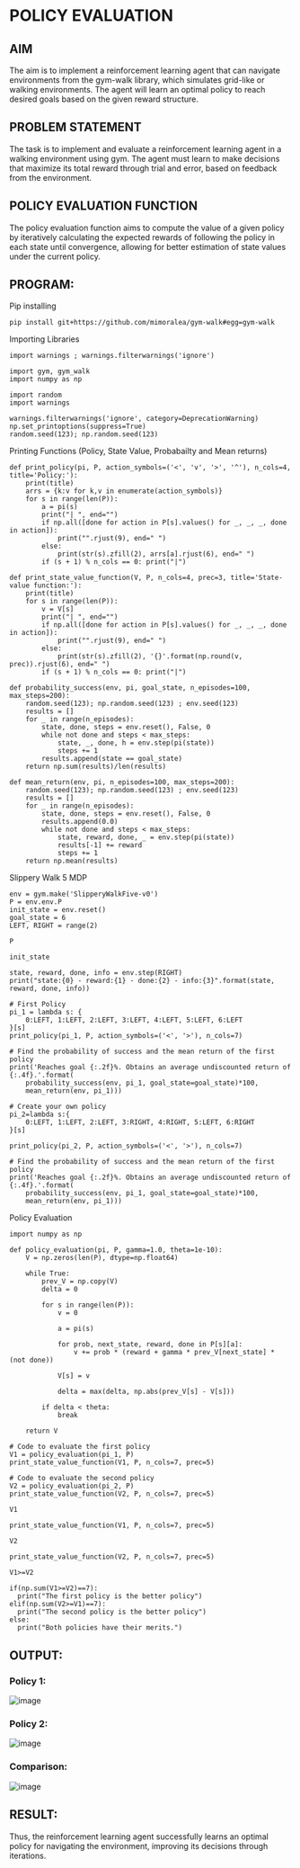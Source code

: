 # POLICY EVALUATION

## AIM
The aim is to implement a reinforcement learning agent that can navigate environments from the gym-walk library, which simulates grid-like or walking environments. The agent will learn an optimal policy to reach desired goals based on the given reward structure.

## PROBLEM STATEMENT
The task is to implement and evaluate a reinforcement learning agent in a walking environment using gym. The agent must learn to make decisions that maximize its total reward through trial and error, based on feedback from the environment.

## POLICY EVALUATION FUNCTION
The policy evaluation function aims to compute the value of a given policy by iteratively calculating the expected rewards of following the policy in each state until convergence, allowing for better estimation of state values under the current policy.

## PROGRAM:
Pip installing
```
pip install git+https://github.com/mimoralea/gym-walk#egg=gym-walk
```

Importing Libraries
```
import warnings ; warnings.filterwarnings('ignore')

import gym, gym_walk
import numpy as np

import random
import warnings

warnings.filterwarnings('ignore', category=DeprecationWarning)
np.set_printoptions(suppress=True)
random.seed(123); np.random.seed(123)
```

Printing Functions (Policy, State Value, Probabailty and Mean returns)
```
def print_policy(pi, P, action_symbols=('<', 'v', '>', '^'), n_cols=4, title='Policy:'):
    print(title)
    arrs = {k:v for k,v in enumerate(action_symbols)}
    for s in range(len(P)):
        a = pi(s)
        print("| ", end="")
        if np.all([done for action in P[s].values() for _, _, _, done in action]):
            print("".rjust(9), end=" ")
        else:
            print(str(s).zfill(2), arrs[a].rjust(6), end=" ")
        if (s + 1) % n_cols == 0: print("|")

def print_state_value_function(V, P, n_cols=4, prec=3, title='State-value function:'):
    print(title)
    for s in range(len(P)):
        v = V[s]
        print("| ", end="")
        if np.all([done for action in P[s].values() for _, _, _, done in action]):
            print("".rjust(9), end=" ")
        else:
            print(str(s).zfill(2), '{}'.format(np.round(v, prec)).rjust(6), end=" ")
        if (s + 1) % n_cols == 0: print("|")

def probability_success(env, pi, goal_state, n_episodes=100, max_steps=200):
    random.seed(123); np.random.seed(123) ; env.seed(123)
    results = []
    for _ in range(n_episodes):
        state, done, steps = env.reset(), False, 0
        while not done and steps < max_steps:
            state, _, done, h = env.step(pi(state))
            steps += 1
        results.append(state == goal_state)
    return np.sum(results)/len(results)

def mean_return(env, pi, n_episodes=100, max_steps=200):
    random.seed(123); np.random.seed(123) ; env.seed(123)
    results = []
    for _ in range(n_episodes):
        state, done, steps = env.reset(), False, 0
        results.append(0.0)
        while not done and steps < max_steps:
            state, reward, done, _ = env.step(pi(state))
            results[-1] += reward
            steps += 1
    return np.mean(results)
```

Slippery Walk 5 MDP
```
env = gym.make('SlipperyWalkFive-v0')
P = env.env.P
init_state = env.reset()
goal_state = 6
LEFT, RIGHT = range(2)

P

init_state

state, reward, done, info = env.step(RIGHT)
print("state:{0} - reward:{1} - done:{2} - info:{3}".format(state, reward, done, info))

# First Policy
pi_1 = lambda s: {
    0:LEFT, 1:LEFT, 2:LEFT, 3:LEFT, 4:LEFT, 5:LEFT, 6:LEFT
}[s]
print_policy(pi_1, P, action_symbols=('<', '>'), n_cols=7)

# Find the probability of success and the mean return of the first policy
print('Reaches goal {:.2f}%. Obtains an average undiscounted return of {:.4f}.'.format(
    probability_success(env, pi_1, goal_state=goal_state)*100,
    mean_return(env, pi_1)))

# Create your own policy
pi_2=lambda s:{
    0:LEFT, 1:LEFT, 2:LEFT, 3:RIGHT, 4:RIGHT, 5:LEFT, 6:RIGHT
}[s]

print_policy(pi_2, P, action_symbols=('<', '>'), n_cols=7)

# Find the probability of success and the mean return of the first policy
print('Reaches goal {:.2f}%. Obtains an average undiscounted return of {:.4f}.'.format(
    probability_success(env, pi_1, goal_state=goal_state)*100,
    mean_return(env, pi_1)))
```

Policy Evaluation
```
import numpy as np

def policy_evaluation(pi, P, gamma=1.0, theta=1e-10):
    V = np.zeros(len(P), dtype=np.float64)

    while True:
        prev_V = np.copy(V)
        delta = 0

        for s in range(len(P)):
            v = 0

            a = pi(s)

            for prob, next_state, reward, done in P[s][a]:
                v += prob * (reward + gamma * prev_V[next_state] * (not done))

            V[s] = v

            delta = max(delta, np.abs(prev_V[s] - V[s]))

        if delta < theta:
            break

    return V

# Code to evaluate the first policy
V1 = policy_evaluation(pi_1, P)
print_state_value_function(V1, P, n_cols=7, prec=5)

# Code to evaluate the second policy
V2 = policy_evaluation(pi_2, P)
print_state_value_function(V2, P, n_cols=7, prec=5)

V1

print_state_value_function(V1, P, n_cols=7, prec=5)

V2

print_state_value_function(V2, P, n_cols=7, prec=5)

V1>=V2

if(np.sum(V1>=V2)==7):
  print("The first policy is the better policy")
elif(np.sum(V2>=V1)==7):
  print("The second policy is the better policy")
else:
  print("Both policies have their merits.")
```

## OUTPUT:
### Policy 1:
![image](https://github.com/user-attachments/assets/be048541-db0b-48b9-a666-31e88efd5396)

### Policy 2:
![image](https://github.com/user-attachments/assets/538797ea-f4bb-40f0-b2ca-7fb82459a773)

### Comparison:
![image](https://github.com/user-attachments/assets/318dff89-05af-4350-996f-6ddf550676bf)

## RESULT:
Thus, the reinforcement learning agent successfully learns an optimal policy for navigating the environment, improving its decisions through iterations.
